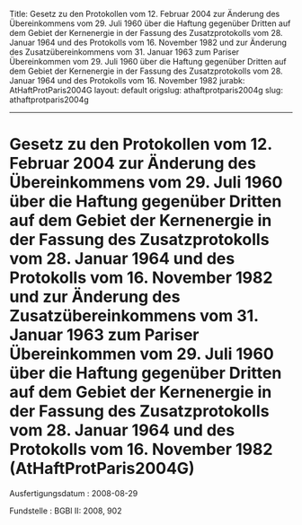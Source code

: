 Title: Gesetz zu den Protokollen vom 12. Februar 2004 zur Änderung des Übereinkommens
  vom 29. Juli 1960 über die Haftung gegenüber Dritten auf dem Gebiet der Kernenergie
  in der Fassung des Zusatzprotokolls vom 28. Januar 1964 und des Protokolls vom 16.
  November 1982 und zur Änderung des Zusatzübereinkommens vom 31. Januar 1963 zum
  Pariser Übereinkommen vom 29. Juli 1960 über die Haftung gegenüber Dritten auf dem
  Gebiet der Kernenergie in der Fassung des Zusatzprotokolls vom 28. Januar 1964 und
  des Protokolls vom 16. November 1982
jurabk: AtHaftProtParis2004G
layout: default
origslug: athaftprotparis2004g
slug: athaftprotparis2004g

---

# Gesetz zu den Protokollen vom 12. Februar 2004 zur Änderung des Übereinkommens vom 29. Juli 1960 über die Haftung gegenüber Dritten auf dem Gebiet der Kernenergie in der Fassung des Zusatzprotokolls vom 28. Januar 1964 und des Protokolls vom 16. November 1982 und zur Änderung des Zusatzübereinkommens vom 31. Januar 1963 zum Pariser Übereinkommen vom 29. Juli 1960 über die Haftung gegenüber Dritten auf dem Gebiet der Kernenergie in der Fassung des Zusatzprotokolls vom 28. Januar 1964 und des Protokolls vom 16. November 1982 (AtHaftProtParis2004G)

Ausfertigungsdatum
:   2008-08-29

Fundstelle
:   BGBl II: 2008, 902


